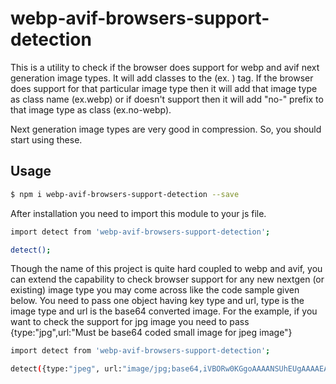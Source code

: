 # webp-avif-browsers-support-detection

This is a utility to check if the browser does support for webp and avif next generation image types. It will add classes to the (ex. <html class="webp no-avif">) tag. If the browser does support for that particular image type then it will add that image type as class name (ex.webp) or if doesn't support then it will add "no-" prefix to that image type as class (ex.no-webp).

Next generation image types are very good in compression. So, you should start using these.

## Usage

```sh
$ npm i webp-avif-browsers-support-detection --save
```

After installation you need to import this module to your js file.

```sh
import detect from 'webp-avif-browsers-support-detection';

detect();

```

Though the name of this project is quite hard coupled to webp and avif, you can extend the capability to check browser support for any new nextgen (or existing) image type you may come across like the code sample given below. You need to pass one object having key type and url, type is the image type and url is the base64 converted image. For the example, if you want to check the support for jpg image you need to pass {type:"jpg",url:"Must be base64 coded small image for jpeg image"}

```sh
import detect from 'webp-avif-browsers-support-detection';

detect({type:"jpeg", url:"image/jpg;base64,iVBORw0KGgoAAAANSUhEUgAAAAEAAAABCAQAAAC1HAwCAAAAC0lEQVR42mP8/x8AAwMCAO+ip1sAAAAASUVORK5CYII="});

```
